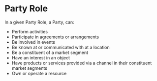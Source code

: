 # Party Role

In a given Party Role, a Party, can:
- Perform activities
- Participate in agreements or arrangements
- Be involved in events
- Be known at or communicated with at a location
- Be a constituent of a market segment
- Have an interest in an object
- Have products or services provided via a channel in their constituent market segments
- Own or operate a resource
